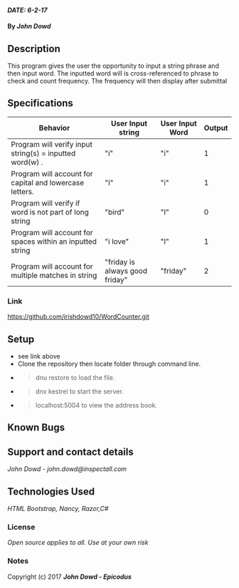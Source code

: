 #### _DATE: 6-2-17_

#### By _**John Dowd**_

## Description

This program gives the user the opportunity to input a string phrase and then input word.  The inputted word will is cross-referenced to phrase to  check and count frequency.  The frequency will then display after submittal


## Specifications
|Behavior| User Input string| User Input Word| Output |
|---|---|---|---|
|Program will verify input string(s) = inputted word(w) . |"i"| "i"| 1 |
|Program will account for capital and lowercase letters. |"I" | "i" | 1 |
|Program will verify if word is not part of long string |"bird"| "I" | 0 |
|Program will account for spaces within an inputted string |"i love"| "I" | 1 |
|Program will account for  multiple matches in string  |"friday is always good friday"| "friday" | 2 |


### Link
https://github.com/irishdowd10/WordCounter.git

## Setup

* see link above
* Clone the repository then locate folder through command line.
* >dnu restore to load the file.
* >dnx kestrel to start the server.
* >localhost:5004 to view the address book.


## Known Bugs
<!-- None that I know of -->

## Support and contact details

_John Dowd - john.dowd@inspectall.com_

## Technologies Used

_HTML Bootstrap, Nancy, Razor,C#_

### License

*Open source applies to all. Use at your own risk*

### Notes

Copyright (c) 2017 **_John Dowd - Epicodus_**
